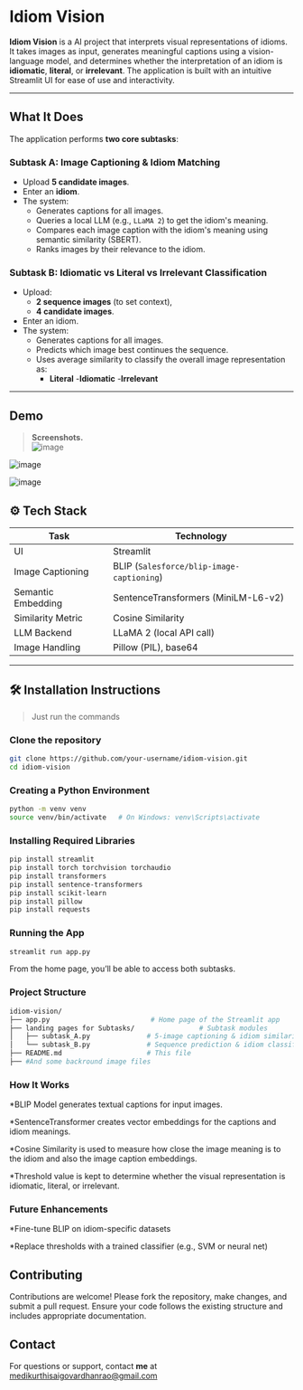 #  Idiom Vision

**Idiom Vision** is a AI project that interprets visual representations of idioms. It takes images as input, generates meaningful captions using a vision-language model, and determines whether the interpretation of an idiom is **idiomatic**, **literal**, or **irrelevant**. The application is built with an intuitive Streamlit UI for ease of use and interactivity.

---

##  What It Does

The application performs **two core subtasks**:

###  Subtask A: Image Captioning & Idiom Matching
- Upload **5 candidate images**.
- Enter an **idiom**.
- The system:
  - Generates captions for all images.
  - Queries a local LLM (e.g., `LLaMA 2`) to get the idiom's meaning.
  - Compares each image caption with the idiom's meaning using semantic similarity (SBERT).
  - Ranks images by their relevance to the idiom.

###  Subtask B: Idiomatic vs Literal vs Irrelevant Classification
- Upload:
  - **2 sequence images** (to set context),
  - **4 candidate images**.
- Enter an idiom.
- The system:
  - Generates captions for all images.
  - Predicts which image best continues the sequence.
  - Uses average similarity to classify the overall image representation as:
    - **Literal**
    -**Idiomatic**
    -**Irrelevant**

---

## Demo

> **Screenshots.**  
![image](https://github.com/user-attachments/assets/8ecd43da-e388-490c-9092-557d4a825594)


![image](https://github.com/user-attachments/assets/23ee0101-3d41-4d21-9928-754cd387151a)


![image](https://github.com/user-attachments/assets/d6dc185e-40b7-4403-858e-9f954d7a6b0d)


## ⚙️ Tech Stack

| Task | Technology |
|------|------------|
| UI | Streamlit |
| Image Captioning | BLIP (`Salesforce/blip-image-captioning`) |
| Semantic Embedding | SentenceTransformers (MiniLM-L6-v2) |
| Similarity Metric | Cosine Similarity |
| LLM Backend | LLaMA 2 (local API call) |
| Image Handling | Pillow (PIL), base64 |

---

## 🛠️ Installation Instructions

> Just run the commands 


### Clone the repository
```bash
git clone https://github.com/your-username/idiom-vision.git
cd idiom-vision
```
### Creating a Python Environment
```bash
python -m venv venv
source venv/bin/activate   # On Windows: venv\Scripts\activate
```
### Installing Required Libraries
```bash
pip install streamlit
pip install torch torchvision torchaudio
pip install transformers
pip install sentence-transformers
pip install scikit-learn
pip install pillow
pip install requests
```
### Running the App
```bash
streamlit run app.py

```
From the home page, you’ll be able to access both subtasks.

### Project Structure
```bash
idiom-vision/
├── app.py                         # Home page of the Streamlit app
├── landing pages for Subtasks/                # Subtask modules
│   ├── subtask_A.py              # 5-image captioning & idiom similarity
│   └── subtask_B.py              # Sequence prediction & idiom classification
├── README.md                     # This file
├── #And some backround image files
```
### How It Works
*BLIP Model generates textual captions for input images.

*SentenceTransformer creates vector embeddings for the captions and idiom meanings.

*Cosine Similarity is used to measure how close the image meaning is to the idiom and also the image caption embeddings.

*Threshold value is kept to determine whether the visual representation is idiomatic, literal, or irrelevant.

### Future Enhancements
*Fine-tune BLIP on idiom-specific datasets

*Replace thresholds with a trained classifier (e.g., SVM or neural net)

## Contributing

Contributions are welcome! Please fork the repository, make changes, and submit a pull request. Ensure your code follows the existing structure and includes appropriate documentation.


## Contact

For questions or support, contact **me** at [medikurthisaigovardhanrao@gmail.com](mailto:medikurthisaigovardhanrao@gmail.com)


